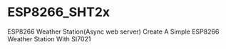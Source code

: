 # ESP8266_SHT2x
ESP8266 Weather Station(Async web server)
Create A Simple ESP8266 Weather Station With SI7021
